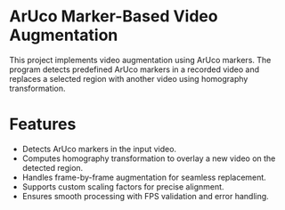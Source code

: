 # ArUco Marker-Based Video Augmentation

This project implements video augmentation using ArUco markers. The program detects predefined ArUco markers in a recorded video and replaces a selected region with another video using homography transformation.

# Features
- Detects ArUco markers in the input video.
- Computes homography transformation to overlay a new video on the detected region.
- Handles frame-by-frame augmentation for seamless replacement.
- Supports custom scaling factors for precise alignment.
- Ensures smooth processing with FPS validation and error handling.

